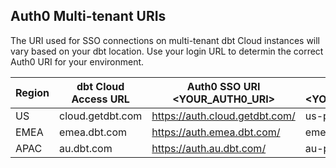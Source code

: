## Auth0 Multi-tenant URIs

The URI used for SSO connections on multi-tenant dbt Cloud instances will vary based on your dbt location. Use your login URL to determin the correct Auth0 URI for your environment.

| Region | dbt Cloud Access URL | Auth0 SSO URI <YOUR_AUTH0_URI> | Auth0 Entity ID <YOUR_AUTH0_ENTITYID>  |
|--------|-----------------------|--------------------------------|----------------------------------------|
| US     | cloud.getdbt.com     | https://auth.cloud.getdbt.com/ | us-production-mt                       |
| EMEA   | emea.dbt.com         | https://auth.emea.dbt.com/     | emea-production-mt                     |
| APAC   | au.dbt.com           | https://auth.au.dbt.com/       | au-production-mt                       |
